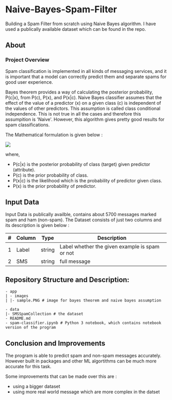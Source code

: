 # Naive-Bayes-Spam-Filter
Building a Spam Filter from scratch using Naive Bayes algorithm. I have used a publically available dataset which can be found in the repo.

## About
### Project Overview
Spam classification is implemented in all kinds of messaging services, and it is important that a model can correctly predict them and separate spams for good user experience.

Bayes theorem provides a way of calculating the posterior probability, P(c|x), from P(c), P(x), and P(x|c). Naive Bayes classifier assumes that the effect of the value of a predictor (x) on a given class (c) is independent of the values of other predictors. This assumption is called class conditional independence. This is not true in all the cases and therefore this assumpition is 'Naive'. However, this algorithm gives pretty good results for spam classifications.

The Mathematical formulation is given below : 

![](/images/sample.PNG)

where,

* P(c|x) is the posterior probability of class (target) given predictor (attribute). 
* P(c) is the prior probability of class. 
* P(x|c) is the likelihood which is the probability of predictor given class. 
* P(x) is the prior probability of predictor.

## Input Data

Input Data is publically availble, contains about 5700 messages marked spam and ham (non-spam). The Dataset consists of just two columns and its description is given below :

|#| Column | Type | Description |
| --- | --- | --- | --- |
| 1 | Label | string | Label whether the given example is spam or not|
| 2 | SMS | string | full message |

## Repository Structure and Description:


```
- app
| - images
| |- sample.PNG # image for bayes theorem and naive bayes assumption

- data
|- SMSSpamCollection # the dataset
- README.md 
- spam-classifier.ipynb # Python 3 notebook, which contains notebook version of the program
```

## Conclusion and Improvements

The program is able to predict spam and non-spam messages accurately. However built in packages and other ML algortithms can be much more accurate for this task.

Some improvements that can be made over this are :

* using a bigger dataset 
* using more real world message which are more complex in the datset
